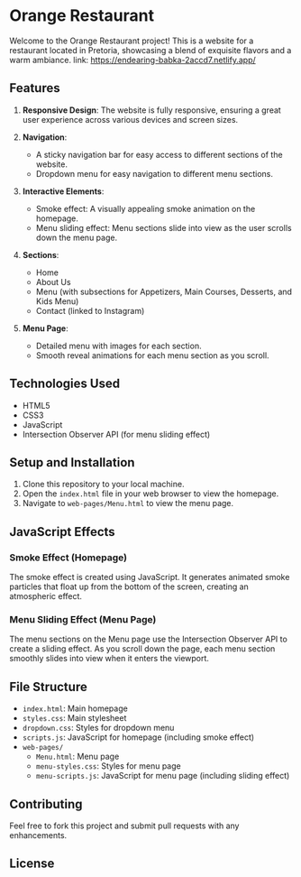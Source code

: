 # Orange Restaurant

Welcome to the Orange Restaurant project! This is a website for a  restaurant located in Pretoria, showcasing a blend of exquisite flavors and a warm ambiance.
link: https://endearing-babka-2accd7.netlify.app/
## Features

1. **Responsive Design**: The website is fully responsive, ensuring a great user experience across various devices and screen sizes.

2. **Navigation**: 
   - A sticky navigation bar for easy access to different sections of the website.
   - Dropdown menu for easy navigation to different menu sections.

3. **Interactive Elements**:
   - Smoke effect: A visually appealing smoke animation on the homepage.
   - Menu sliding effect: Menu sections slide into view as the user scrolls down the menu page.

4. **Sections**:
   - Home
   - About Us
   - Menu (with subsections for Appetizers, Main Courses, Desserts, and Kids Menu)
   - Contact (linked to Instagram)

5. **Menu Page**: 
   - Detailed menu with images for each section.
   - Smooth reveal animations for each menu section as you scroll.

## Technologies Used

- HTML5
- CSS3
- JavaScript
- Intersection Observer API (for menu sliding effect)

## Setup and Installation

1. Clone this repository to your local machine.
2. Open the `index.html` file in your web browser to view the homepage.
3. Navigate to `web-pages/Menu.html` to view the menu page.

## JavaScript Effects

### Smoke Effect (Homepage)

The smoke effect is created using JavaScript. It generates animated smoke particles that float up from the bottom of the screen, creating an atmospheric effect.

### Menu Sliding Effect (Menu Page)

The menu sections on the Menu page use the Intersection Observer API to create a sliding effect. As you scroll down the page, each menu section smoothly slides into view when it enters the viewport.

## File Structure

- `index.html`: Main homepage
- `styles.css`: Main stylesheet
- `dropdown.css`: Styles for dropdown menu
- `scripts.js`: JavaScript for homepage (including smoke effect)
- `web-pages/`
  - `Menu.html`: Menu page
  - `menu-styles.css`: Styles for menu page
  - `menu-scripts.js`: JavaScript for menu page (including sliding effect)

## Contributing

Feel free to fork this project and submit pull requests with any enhancements.

## License

